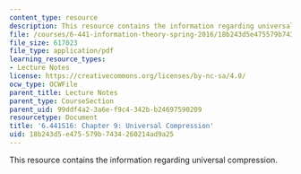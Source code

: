```yaml
---
content_type: resource
description: This resource contains the information regarding universal compression.
file: /courses/6-441-information-theory-spring-2016/18b243d5e475579b7434260214ad9a25_MIT6_441S16_chapter_9.pdf
file_size: 617023
file_type: application/pdf
learning_resource_types:
- Lecture Notes
license: https://creativecommons.org/licenses/by-nc-sa/4.0/
ocw_type: OCWFile
parent_title: Lecture Notes
parent_type: CourseSection
parent_uid: 99ddf4a2-3a6e-f9c4-342b-b24697590209
resourcetype: Document
title: '6.441S16: Chapter 9: Universal Compression'
uid: 18b243d5-e475-579b-7434-260214ad9a25
---
```

This resource contains the information regarding universal compression.